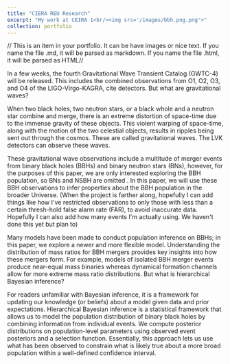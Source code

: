 ```yaml
---
title: "CIERA REU Research"
excerpt: "My work at CEIRA 1<br/><img src='/images/bbh.png.png'>"
collection: portfolio
---
```


// This is an item in your portfolio. It can be have images or nice text. If you name the file .md, it will be parsed as markdown. If you name the file .html, it will be parsed as HTML//

In a few weeks, the fourth Gravitational Wave Transient Catalog (GWTC-4) will be released. This includes the combined observations from O1, O2, O3, and O4 of the 
LIGO-Virgo-KAGRA, cite detectors. But what are gravitational waves?

When two black holes, two neutron stars, or a black whole and a neutron star combine and merge, there is an extreme distortion of space-time due to the immense gravity of these objects. This violent warping of space-time, along with the motion of the two celestial objects, results in ripples being sent out through the cosmos. These are called gravitational waves. The LVK detectors can observe these waves.

These gravitational wave observations include a multitude of merger events from binary black holes (BBHs) and binary neutron stars (BNs), however, for the purposes of this paper, we are only interested exploring  the BBH population, so BNs and NSBH are omitted . In this paper, we will use these BBH observations to infer properties about the BBH population in the broader Universe. (When the project is farther along, hopefully I can add things like how I've restricted observations to only those with less than a certain thresh-hold false alarm rate (FAR), to avoid inaccurate data. Hopefully I can also add how many events I'm actually using. We haven't done this yet but plan to)

Many models have been made to conduct population inference on BBHs; in this paper, we explore a newer and more flexible model. Understanding the distribution of mass ratios for BBH mergers provides key insights into how these mergers form. For example, models of isolated BBH merger events produce near-equal mass binaries whereas dynamical formation channels allow for more extreme mass ratio distributions. But what is hierarchical Bayesian inference? 

For readers unfamiliar with Bayesian inference, it is a framework for updating our knowledge (or beliefs) about a model given data  and prior expectations. 
Hierarchical Bayesian inference is a statistical framework that allows us to model the population distribution of binary black holes by combining information from individual events. We compute posterior distributions on population-level parameters using observed event posteriors and a selection function. Essentially, this approach lets us use what has been observed to constrain what is likely true about a more broad population within a well-defined confidence interval.

